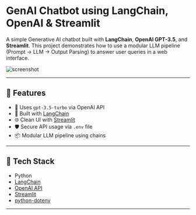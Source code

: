 #  GenAI Chatbot using LangChain, OpenAI & Streamlit

A simple Generative AI chatbot built with **LangChain**, **OpenAI GPT-3.5**, and **Streamlit**. This project demonstrates how to use a modular LLM pipeline (Prompt → LLM → Output Parsing) to answer user queries in a web interface.

![screenshot](./screenshot.png) <!-- Optional: include a Streamlit screenshot -->

---

## 🚀 Features

- 🧠 Uses `gpt-3.5-turbo` via OpenAI API
- 🔗 Built with [LangChain](https://www.langchain.com/)
- 🌐 Clean UI with [Streamlit](https://streamlit.io/)
- 🛡️ Secure API usage via `.env` file
- 📦 Modular LLM pipeline using chains

---

## 🧰 Tech Stack

- Python 
- [LangChain](https://docs.langchain.com/)
- [OpenAI API](https://platform.openai.com/)
- [Streamlit](https://docs.streamlit.io/)
- [python-dotenv](https://pypi.org/project/python-dotenv/)

---

